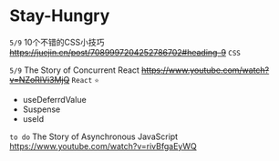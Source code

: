 # Stay-Hungry

`5/9`  10个不错的CSS小技巧 ~~https://juejin.cn/post/7089997204252786702#heading-9~~  `CSS` 

`5/9`  The Story of Concurrent React ~~https://www.youtube.com/watch?v=NZoRlVi3MjQ~~ `React`  `⭐` 
  - useDeferrdValue
  - Suspense
  - useId 


`to do` The Story of Asynchronous JavaScript https://www.youtube.com/watch?v=rivBfgaEyWQ
